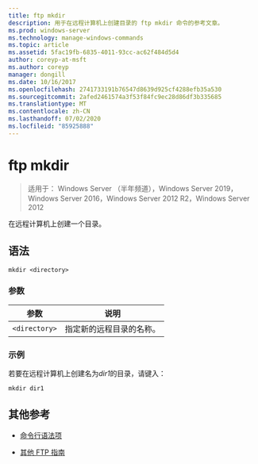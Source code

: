 ```yaml
---
title: ftp mkdir
description: 用于在远程计算机上创建目录的 ftp mkdir 命令的参考文章。
ms.prod: windows-server
ms.technology: manage-windows-commands
ms.topic: article
ms.assetid: 5fac19fb-6835-4011-93cc-ac62f484d5d4
author: coreyp-at-msft
ms.author: coreyp
manager: dongill
ms.date: 10/16/2017
ms.openlocfilehash: 2741733191b76547d8639d925cf4288efb35a530
ms.sourcegitcommit: 2afed2461574a3f53f84fc9ec28d86df3b335685
ms.translationtype: MT
ms.contentlocale: zh-CN
ms.lasthandoff: 07/02/2020
ms.locfileid: "85925888"
---
```

# <a name="ftp-mkdir"></a>ftp mkdir

> 适用于： Windows Server （半年频道），Windows Server 2019，Windows Server 2016，Windows Server 2012 R2，Windows Server 2012

在远程计算机上创建一个目录。

## <a name="syntax"></a>语法

```
mkdir <directory>
```

### <a name="parameters"></a>参数

| 参数 | 说明 |
| --------- | ----------- |
| `<directory>` | 指定新的远程目录的名称。 |

### <a name="examples"></a>示例

若要在远程计算机上创建名为*dir1*的目录，请键入：

```
mkdir dir1
```

## <a name="additional-references"></a>其他参考

- [命令行语法项](command-line-syntax-key.md)

- [其他 FTP 指南](https://docs.microsoft.com/previous-versions/orphan-topics/ws.10/cc756013(v=ws.10))
